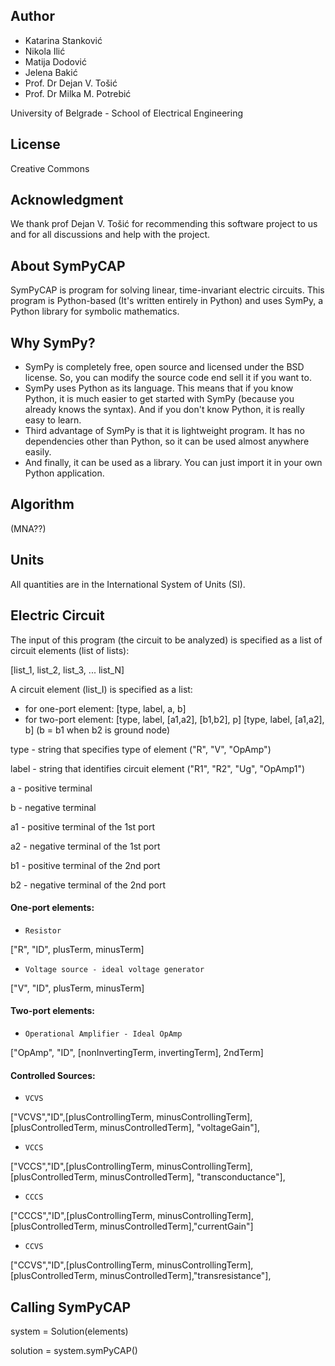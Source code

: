 ##  Author  

* Katarina Stanković
* Nikola Ilić
* Matija Dodović
* Jelena Bakić
* Prof. Dr Dejan V. Tošić
* Prof. Dr Milka M. Potrebić

University of Belgrade - School of Electrical Engineering

## License  

Creative Commons

## Acknowledgment 

We thank prof Dejan V. Tošić for recommending this software project to us and for all discussions and help with the project.

## About SymPyCAP 

SymPyCAP is program for solving linear, time-invariant electric circuits. This program is Python-based 
(It's written entirely in Python) and uses SymPy, a Python library for symbolic mathematics.

## Why SymPy?  

* SymPy is completely free, open source and licensed under the BSD license. So, you can modify the 
source code end sell it if you want to.
* SymPy uses Python as its language. This means that if you
know Python, it is much easier to get started with SymPy (because you already knows the syntax). 
And if you don't know Python, it is really easy to learn. 
* Third advantage of SymPy is that it is lightweight program. It has no dependencies other than Python,
so it can be used almost anywhere easily. 
* And finally, it can be used as a library. You can just import it in your own Python application.

## Algorithm 

(MNA??)

##   Units   

All quantities are in the International System of Units (SI).

## Electric Circuit  

The input of this program (the circuit to be analyzed) is specified as a list of circuit elements (list
 of lists):
 
[list_1, list_2, list_3, ... list_N]

A circuit element (list_I) is specified as a list:

* for one-port element: [type, label, a, b] 
* for two-port element: [type, label, [a1,a2], [b1,b2], p]
                        [type, label, [a1,a2], b] (b = b1 when b2 is ground node)
                        

type - string that specifies type of element ("R", "V", "OpAmp")

label - string that identifies circuit element ("R1", "R2", "Ug", "OpAmp1")

a - positive terminal

b - negative terminal

a1 - positive terminal of the 1st port

a2 - negative terminal of the 1st port

b1 - positive terminal of the 2nd port

b2 - negative terminal of the 2nd port
 
#### One-port elements: 

* `Resistor`

["R", "ID", plusTerm, minusTerm]

* `Voltage source - ideal voltage generator`

["V", "ID", plusTerm, minusTerm]

#### Two-port elements: 

* `Operational Amplifier - Ideal OpAmp`

["OpAmp", "ID", [nonInvertingTerm, invertingTerm], 2ndTerm]

#### Controlled Sources: 

* `VCVS`

["VCVS","ID",[plusControllingTerm, minusControllingTerm],[plusControlledTerm, minusControlledTerm], "voltageGain"],

* `VCCS`

["VCCS","ID",[plusControllingTerm, minusControllingTerm],[plusControlledTerm, minusControlledTerm], "transconductance"],

* `CCCS`

["CCCS","ID",[plusControllingTerm, minusControllingTerm],[plusControlledTerm, minusControlledTerm],"currentGain"]

* `CCVS`

["CCVS","ID",[plusControllingTerm, minusControllingTerm],[plusControlledTerm, minusControlledTerm],"transresistance"],

## Calling SymPyCAP  

system = Solution(elements)

solution = system.symPyCAP()

